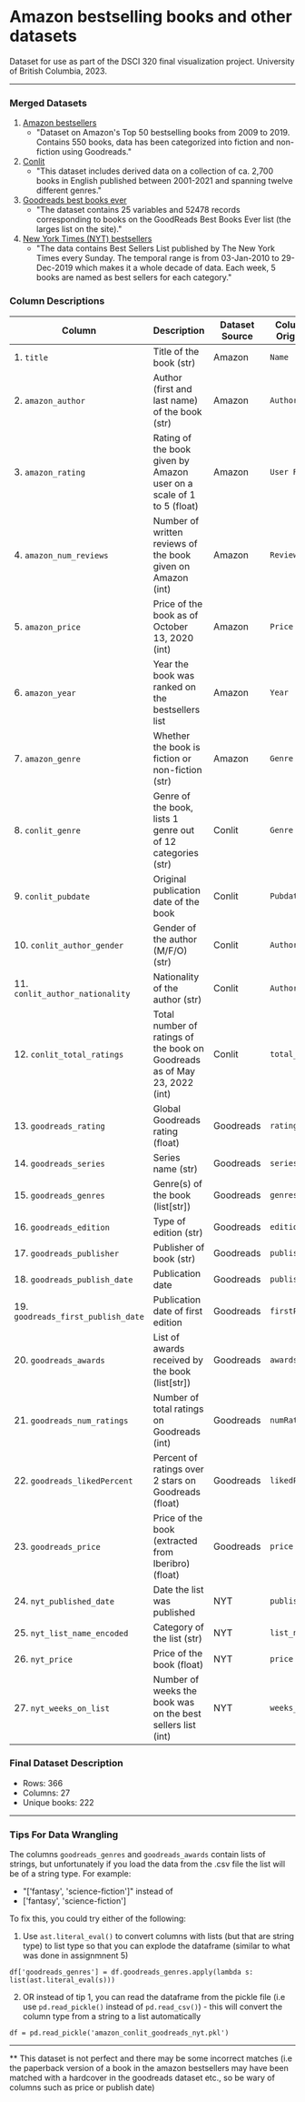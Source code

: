 # Amazon bestselling books and other datasets

Dataset for use as part of the DSCI 320 final visualization project. University of British Columbia, 2023. 

---

### **Merged Datasets**

1. [Amazon bestsellers](https://www.kaggle.com/datasets/sootersaalu/amazon-top-50-bestselling-books-2009-2019) 
   - "Dataset on Amazon's Top 50 bestselling books from 2009 to 2019. Contains 550 books, data has been categorized into fiction and non-fiction using Goodreads."  
2. [Conlit](https://figshare.com/articles/dataset/CONLIT/21166171/1?file=37535605)
   - "This dataset includes derived data on a collection of ca. 2,700 books in English published between 2001-2021 and spanning twelve different genres."
3. [Goodreads best books ever](https://zenodo.org/record/4265096#.ZAgSxOzMKvA)
   - "The dataset contains 25 variables and 52478 records corresponding to books on the GoodReads Best Books Ever list (the larges list on the site)."
4. [New York Times (NYT) bestsellers](https://www.kaggle.com/datasets/dhruvildave/new-york-times-best-sellers)
   - "The data contains Best Sellers List published by The New York Times every Sunday. The temporal range is from 03-Jan-2010 to 29-Dec-2019 which makes it a whole decade of data. Each week, 5 books are named as best sellers for each category."

### **Column Descriptions**

| Column      | Description | Dataset Source | Column Name in Original Dataset |
| ----------- | ----------- |  -----------   |  -----------   |
| 1. `title` | Title of the book (str) | Amazon | `Name` | 
| 2. `amazon_author` | Author (first and last name) of the book (str) | Amazon | `Author` | 
| 3. `amazon_rating` | Rating of the book given by Amazon user on a scale of 1 to 5 (float) | Amazon | `User Rating` | 
| 4. `amazon_num_reviews` | Number of written reviews of the book given on Amazon (int) | Amazon | `Reviews` | 
| 5. `amazon_price`  | Price of the book as of October 13, 2020 (int) | Amazon | `Price` | 
| 6. `amazon_year` | Year the book was ranked on the bestsellers list | Amazon | `Year` | 
| 7. `amazon_genre` | Whether the book is fiction or non-fiction (str) | Amazon | `Genre` | 
| 8. `conlit_genre` | Genre of the book, lists 1 genre out of 12 categories (str) | Conlit | `Genre` | 
| 9. `conlit_pubdate` | Original publication date of the book | Conlit | `Pubdate` | 
| 10. `conlit_author_gender` | Gender of the author (M/F/O) (str) | Conlit | `Author_Gender` | 
| 11. `conlit_author_nationality` | Nationality of the author (str) | Conlit | `Author_Nationality` | 
| 12. `conlit_total_ratings` | Total number of ratings of the book on Goodreads as of May 23, 2022 (int) | Conlit | `total_ratings` | 
| 13. `goodreads_rating` | Global Goodreads rating (float) | Goodreads | `rating` | 
| 14. `goodreads_series` | Series name (str) | Goodreads | `series` | 
| 15. `goodreads_genres` | Genre(s) of the book (list[str]) | Goodreads | `genres` | 
| 16. `goodreads_edition` | Type of edition (str) | Goodreads | `edition` | 
| 17. `goodreads_publisher` | Publisher of book (str) | Goodreads | `publisher` | 
| 18. `goodreads_publish_date` | Publication date | Goodreads | `publishDate` | 
| 19. `goodreads_first_publish_date` | Publication date of first edition | Goodreads | `firstPublishDate` | 
| 20. `goodreads_awards` | List of awards received by the book (list[str]) | Goodreads | `awards` | 
| 21. `goodreads_num_ratings` | Number of total ratings on Goodreads (int) | Goodreads | `numRatings` | 
| 22. `goodreads_likedPercent` | Percent of ratings over 2 stars on Goodreads (float) | Goodreads | `likedPercent` | 
| 23. `goodreads_price` | Price of the book (extracted from Iberibro) (float) | Goodreads | `price` | 
| 24. `nyt_published_date` | Date the list was published | NYT | `published_date` | 
| 25. `nyt_list_name_encoded` | Category of the list (str) | NYT | `list_name_encoded` | 
| 26. `nyt_price` | Price of the book (float) | NYT | `price` | 
| 27. `nyt_weeks_on_list` | Number of weeks the book was on the best sellers list (int) | NYT | `weeks_on_list` | 


### **Final Dataset Description**
- Rows: 366 
- Columns: 27 
- Unique books: 222 

---

### **Tips For Data Wrangling**

The columns `goodreads_genres` and `goodreads_awards` contain lists of strings, but unfortunately if you load the data from the .csv file the list will be of a string type. For example: 
- "['fantasy', 'science-fiction']" instead of 
- ['fantasy', 'science-fiction']

To fix this, you could try either of the following: 

1. Use `ast.literal_eval()` to convert columns with lists (but that are string type) to list type so that you can explode the dataframe (similar to what was done in assignmnent 5) 

```
df['goodreads_genres'] = df.goodreads_genres.apply(lambda s: list(ast.literal_eval(s)))
```

2. OR instead of tip 1, you can read the dataframe from the pickle file (i.e use `pd.read_pickle()` instead of `pd.read_csv()`) - this will convert the column type from a string to a list automatically 

```
df = pd.read_pickle('amazon_conlit_goodreads_nyt.pkl')
```

---

** This dataset is not perfect and there may be some incorrect matches (i.e the paperback version of a book in the amazon bestsellers may have been matched with a hardcover in the goodreads dataset etc., so be wary of columns such as price or publish date)

